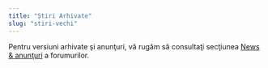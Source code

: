 ```yaml
---
title: "Știri Arhivate"
slug: "stiri-vechi"
---
```


Pentru versiuni arhivate şi anunţuri, vă rugăm să consultaţi secţiunea [News & anunţuri](https://forums.wz2100.net/viewforum.php?f=1) a forumurilor.
